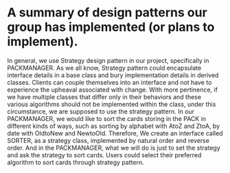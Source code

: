 # A summary of design patterns our group has implemented (or plans to implement).

In general, we use Strategy design pattern in our project, specifically in PACKMANAGER. 
As we all know, Strategy pattern could encapsulate interface details in a base class and bury implementation details in derived classes. 
Clients can couple themselves into an interface and not have to experience the upheaval associated with change. 
With more pertinence, if we have multiple classes that differ only in their behaviors and these various algorithms should not be implemented within the class, 
under this circumstance, we are supposed to use the strategy pattern.
In our PACKMANAGER, we would like to sort the cards storing in the PACK in different kinds of ways, 
such as sorting by alphabet with AtoZ and ZtoA, by date with OldtoNew and NewtoOld.
Therefore, We create an interface called SORTER, as a strategy class, implemented by natural order and reverse order. 
And in the PACKMANAGER, what we will do is just to set the strategy and ask the strategy to sort cards. 
Users could select their preferred algorithm to sort cards through strategy pattern.
